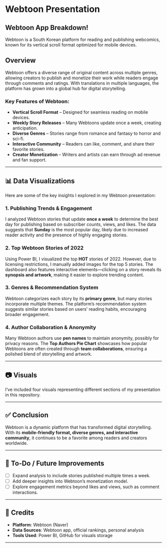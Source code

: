 # Webtoon Presentation  

## Webtoon App Breakdown!  
Webtoon is a South Korean platform for reading and publishing webcomics, known for its vertical scroll format optimized for mobile devices.  

## Overview  
Webtoon offers a diverse range of original content across multiple genres, allowing creators to publish and monetize their work while readers engage through comments and ratings. With translations in multiple languages, the platform has grown into a global hub for digital storytelling.  

### Key Features of Webtoon:  
- **Vertical Scroll Format** – Designed for seamless reading on mobile devices.  
- **Weekly Story Releases** – Many Webtoons update once a week, creating anticipation.  
- **Diverse Genres** – Stories range from romance and fantasy to horror and sci-fi.  
- **Interactive Community** – Readers can like, comment, and share their favorite stories.  
- **Creator Monetization** – Writers and artists can earn through ad revenue and fan support.  

---

## 📊 Data Visualizations  
Here are some of the key insights I explored in my Webtoon presentation:  

### 1. **Publishing Trends & Engagement**  
I analyzed Webtoon stories that update **once a week** to determine the best day for publishing based on subscriber counts, views, and likes. The data suggests that **Sunday** is the most popular day, likely due to increased reader activity and the presence of highly engaging stories.  

### 2. **Top Webtoon Stories of 2022**  
Using Power BI, I visualized the top **HOT** stories of 2022. However, due to licensing restrictions, I manually added images for the top 5 stories. The dashboard also features interactive elements—clicking on a story reveals its **synopsis and artwork**, making it easier to explore trending content.  

### 3. **Genres & Recommendation System**  
Webtoon categorizes each story by its **primary genre**, but many stories incorporate multiple themes. The platform’s recommendation system suggests similar stories based on users’ reading habits, encouraging broader engagement.  

### 4. **Author Collaboration & Anonymity**  
Many Webtoon authors use **pen names** to maintain anonymity, possibly for privacy reasons. The **Top Authors Pie Chart** showcases how popular Webtoons are often created through **team collaborations**, ensuring a polished blend of storytelling and artwork.  

---

## 📷 Visuals  
I’ve included four visuals representing different sections of my presentation in this repository.  

---

## ✅ Conclusion  
Webtoon is a dynamic platform that has transformed digital storytelling. With its **mobile-friendly format, diverse genres, and interactive community**, it continues to be a favorite among readers and creators worldwide.  

---

## 🚀 To-Do / Future Improvements  
- [ ] Expand analysis to include stories published multiple times a week.  
- [ ] Add deeper insights into Webtoon’s monetization model.  
- [ ] Explore engagement metrics beyond likes and views, such as comment interactions.  

---

## 📌 Credits  
- **Platform**: Webtoon (Naver)  
- **Data Sources**: Webtoon app, official rankings, personal analysis  
- **Tools Used**: Power BI, GitHub for visuals storage  

---


